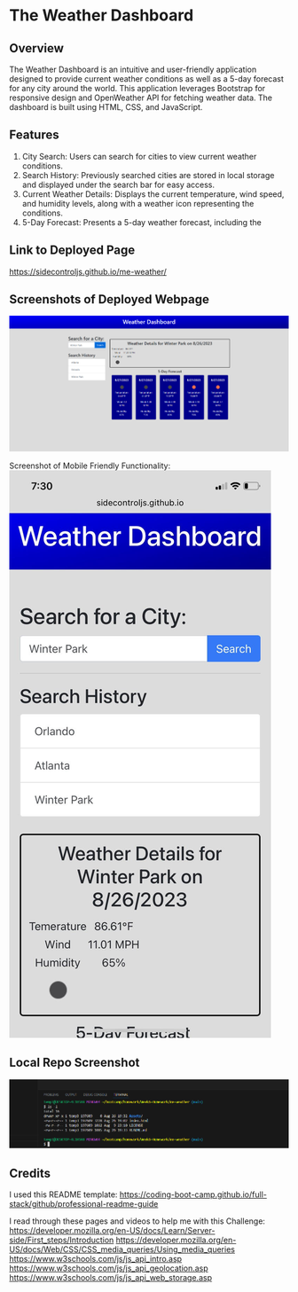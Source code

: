 # The Weather Dashboard

## Overview

The Weather Dashboard is an intuitive and user-friendly application designed to provide current weather conditions as well as a 5-day forecast for any city around the world. This application leverages Bootstrap for responsive design and OpenWeather API for fetching weather data. The dashboard is built using HTML, CSS, and JavaScript. 

## Features

1. City Search: Users can search for cities to view current weather conditions.
2. Search History: Previously searched cities are stored in local storage and displayed under the search bar for easy access.
3. Current Weather Details: Displays the current temperature, wind speed, and humidity levels, along with a weather icon representing the conditions.
4. 5-Day Forecast: Presents a 5-day weather forecast, including the 

## Link to Deployed Page

https://sidecontroljs.github.io/me-weather/

## Screenshots of Deployed Webpage

![Screenshot 1](/Assets/Deployed_SS.png)


Screenshot of Mobile Friendly Functionality:
![Screenshot 2](/Assets/mobile_SS.jpg)

## Local Repo Screenshot

![Here's a link to a screen shot showing the location of my code source.](/Assets/local_repo_SS.png)

## Credits

I used this README template: 
https://coding-boot-camp.github.io/full-stack/github/professional-readme-guide

I read through these pages and videos to help me with this Challenge: 
https://developer.mozilla.org/en-US/docs/Learn/Server-side/First_steps/Introduction
https://developer.mozilla.org/en-US/docs/Web/CSS/CSS_media_queries/Using_media_queries
https://www.w3schools.com/js/js_api_intro.asp
https://www.w3schools.com/js/js_api_geolocation.asp
https://www.w3schools.com/js/js_api_web_storage.asp

